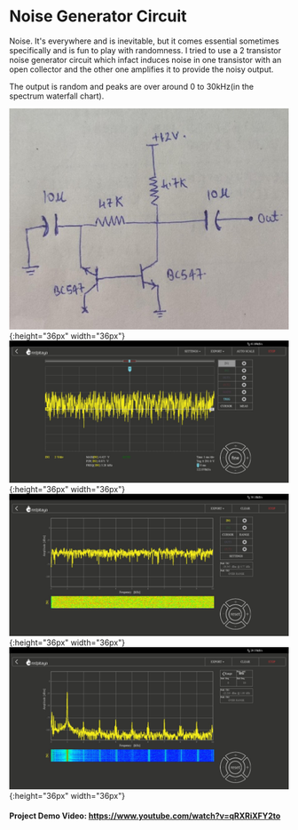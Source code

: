 # Noise Generator Circuit

Noise. It's everywhere and is inevitable, but it comes essential sometimes specifically and is fun to play with randomness. I tried to use a 2 transistor noise generator circuit which infact induces noise in one transistor with an open collector and the other one amplifies it to provide the noisy output.

The output is random and peaks are over around 0 to 30kHz(in the spectrum waterfall chart). 

![Circuit Diagram](img/circuit_dia.jpg){:height="36px" width="36px"}
![Plot - time domain](img/noise_td1.jpg){:height="36px" width="36px"}
![Plot - frequency domain](img/noise_fd1.jpg){:height="36px" width="36px"}
![Plot - frequency range](img/noise_fd2.jpg){:height="36px" width="36px"}

#### Project Demo Video: https://www.youtube.com/watch?v=qRXRiXFY2to
